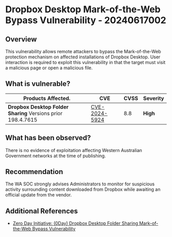 # Dropbox Desktop Mark-of-the-Web Bypass Vulnerability - 20240617002

## Overview

This vulnerability allows remote attackers to bypass the Mark-of-the-Web protection mechanism on affected installations of Dropbox Desktop. User interaction is required to exploit this vulnerability in that the target must visit a malicious page or open a malicious file.

## What is vulnerable?

| Products Affected.                                           | CVE                                                             | CVSS | Severity |
| ------------------------------------------------------------ | --------------------------------------------------------------- | ---- | -------- |
| **Dropbox Desktop Folder Sharing** Versions prior 198.4.7615 | [CVE-2024-5924](https://nvd.nist.gov/vuln/detail/CVE-2024-5924) | 8.8  | **High** |

## What has been observed?

There is no evidence of exploitation affecting Western Australian Government networks at the time of publishing.

## Recommendation

The WA SOC strongly advises Administrators to monitor for suspicious activity surrounding content downloaded from Dropbox while awaiting an official update from the vendor.

## Additional References

- [Zero Day Initiative: (0Day) Dropbox Desktop Folder Sharing Mark-of-the-Web Bypass Vulnerability](https://www.zerodayinitiative.com/advisories/ZDI-24-677/)
